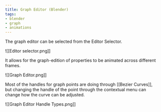 ```yaml
---
title: Graph Editor (Blender)
tags:
- blender
- graph
- animations
---
```


The graph editor can be selected from the Editor Selector.

![[Editor selector.png]]

It allows for the graph-edition of properties to be animated across different frames.

![[Graph Editor.png]]

Most of the handles for graph points are doing through [[Bezier Curves]], but changing the handle of the point through the contextual menu can change how the curve can be adjusted.

![[Graph Editor Handle Types.png]]